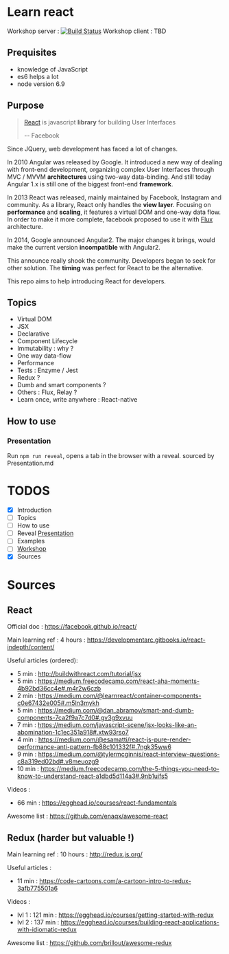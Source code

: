 # Learn react

Workshop server : [![Build Status](https://travis-ci.org/Zacaria/learn-react.svg?branch=master)](https://travis-ci.org/Zacaria/learn-react)
Workshop client : TBD

## Prequisites

- knowledge of JavaScript
- es6 helps a lot
- node version 6.9

## Purpose

> [React](https://facebook.github.io/react/) is javascript **library** for building User Interfaces
>
> -- Facebook

Since JQuery, web development has faced a lot of changes.

In 2010 Angular was released by Google.
It introduced a new way of dealing with front-end development, organizing complex User Interfaces through MVC / MVVM **architectures** using two-way data-binding.
And still today Angular 1.x is still one of the biggest front-end **framework**.

In 2013 React was released, mainly maintained by Facebook, Instagram and community.
As a library, React only handles the **view layer**. Focusing on **performance** and **scaling**, it features a virtual DOM and one-way data flow.
In order to make it more complete, facebook proposed to use it with [Flux](https://code-cartoons.com/a-cartoon-guide-to-flux-6157355ab207#.zayn2ojof) architecture.

In 2014, Google announced Angular2. The major changes it brings, would make the current version **incompatible** with Angular2.

This announce really shook the community. Developers began to seek for other solution. The **timing** was perfect for React to be the alternative.

This repo aims to help introducing React for developers.

## Topics

* Virtual DOM
* JSX
* Declarative
* Component Lifecycle
* Immutability : why ?
* One way data-flow
* Performance
* Tests : Enzyme / Jest
* Redux ?
* Dumb and smart components ?
* Others : Flux, Relay ?
* Learn once, write anywhere : React-native

## How to use

### Presentation

Run `npm run reveal`, opens a tab in the browser with a reveal. sourced by Presentation.md

# TODOS

- [x] Introduction
- [ ] Topics
- [ ] How to use
- [ ] Reveal [Presentation](Presentation.md)
- [ ] Examples
- [ ] [Workshop](docs/Workshop.md)
- [x] Sources

# Sources

## React

Official doc : https://facebook.github.io/react/

Main learning ref : 4 hours : https://developmentarc.gitbooks.io/react-indepth/content/

Useful articles (ordered):
- 5 min : http://buildwithreact.com/tutorial/jsx
- 5 min : https://medium.freecodecamp.com/react-aha-moments-4b92bd36cc4e#.m4r2w6czb
- 2 min : https://medium.com/@learnreact/container-components-c0e67432e005#.m5ln3mykh
- 5 min : https://medium.com/@dan_abramov/smart-and-dumb-components-7ca2f9a7c7d0#.gv3g9xvuu
- 7 min : https://medium.com/javascript-scene/jsx-looks-like-an-abomination-1c1ec351a918#.xtw93rso7
- 4 min : https://medium.com/@esamatti/react-js-pure-render-performance-anti-pattern-fb88c101332f#.7ngk35ww6
- 9 min : https://medium.com/@tylermcginnis/react-interview-questions-c8a319ed02bd#.v8meuozg9
- 10 min : https://medium.freecodecamp.com/the-5-things-you-need-to-know-to-understand-react-a1dbd5d114a3#.9nb1uifs5

Videos :
- 66 min : https://egghead.io/courses/react-fundamentals

Awesome list : https://github.com/enaqx/awesome-react

## Redux (harder but valuable !)

Main learning ref : 10 hours : http://redux.js.org/

Useful articles :

- 11 min : https://code-cartoons.com/a-cartoon-intro-to-redux-3afb775501a6

Videos :
- lvl 1 : 121 min : https://egghead.io/courses/getting-started-with-redux
- lvl 2 : 137 min : https://egghead.io/courses/building-react-applications-with-idiomatic-redux

Awesome list : https://github.com/brillout/awesome-redux
